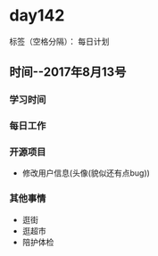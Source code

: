 # day142

标签（空格分隔）： 每日计划


## 时间--2017年8月13号


### 学习时间<br>


### 每日工作<br>


### 开源项目
* 修改用户信息(头像(貌似还有点bug))

### 其他事情
* 逛街
* 逛超市 
* 陪护体检
